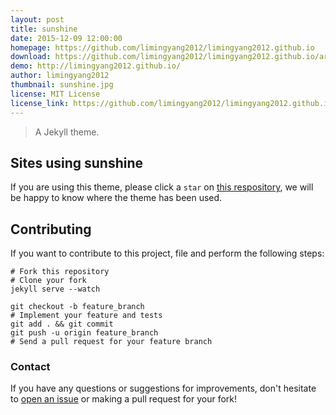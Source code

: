 ```yaml
---
layout: post
title: sunshine
date: 2015-12-09 12:00:00
homepage: https://github.com/limingyang2012/limingyang2012.github.io
download: https://github.com/limingyang2012/limingyang2012.github.io/archive/master.zip
demo: http://limingyang2012.github.io/
author: limingyang2012
thumbnail: sunshine.jpg
license: MIT License
license_link: https://github.com/limingyang2012/limingyang2012.github.io/blob/master/LICENSE
---
```


> A Jekyll theme.

## Sites using sunshine

If you are using this theme, please click a `star` on [this
respository](https://github.com/limingyang2012/limingyang2012.github.io), we will be happy to know where the theme has been used.

## Contributing

If you want to contribute to this project, 
file and perform the following steps:

    # Fork this repository
    # Clone your fork
    jekyll serve --watch

    git checkout -b feature_branch
    # Implement your feature and tests
    git add . && git commit
    git push -u origin feature_branch
    # Send a pull request for your feature branch

### Contact

If you have any questions or suggestions for improvements, don't
hesitate to [open an issue](https://github.com/limingyang2012/limingyang2012.github.io/issues)
or making a pull request for your fork!
